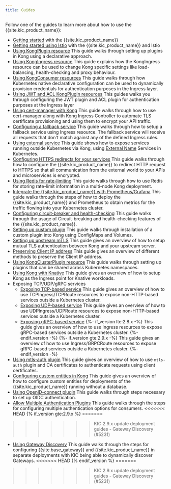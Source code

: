 ```yaml
---
title: Guides
---
```


Follow one of the guides to learn more about how to use
the {{site.kic_product_name}}:

- [Getting started](/kubernetes-ingress-controller/{{page.kong_version}}/guides/getting-started/) with the {{site.kic_product_name}}
- [Getting started using Istio](/kubernetes-ingress-controller/{{page.kong_version}}/guides/getting-started-istio/) with the {{site.kic_product_name}} and Istio
- [Using KongPlugin resource](/kubernetes-ingress-controller/{{page.kong_version}}/guides/using-kongplugin-resource/)
  This guide walks through setting up plugins in Kong using a declarative
  approach.
- [Using KongIngress resource](/kubernetes-ingress-controller/{{page.kong_version}}/guides/using-kongingress-resource/)
  This guide explains how the KongIngress resource can be used to change Kong
  specific settings like load-balancing, health-checking and proxy behaviour.
- [Using KongConsumer resources](/kubernetes-ingress-controller/{{page.kong_version}}/guides/using-consumer-credential-resource/)
  This guide walks through how Kubernetes native declarative configuration
  can be used to dynamically provision credentials for authentication purposes
  in the Ingress layer.
- [Using JWT and ACL KongPlugin resources](/kubernetes-ingress-controller/{{page.kong_version}}/guides/configure-acl-plugin/)
  This guides walks you through configuring the JWT plugin and ACL plugin for
  authentication purposes at the Ingress layer
- [Using cert-manager with Kong](/kubernetes-ingress-controller/{{page.kong_version}}/guides/cert-manager/)
  This guide walks through how to use cert-manager along with Kong Ingress
  Controller to automate TLS certificate provisioning and using them
  to encrypt your API traffic.
- [Configuring a fallback service](/kubernetes-ingress-controller/{{page.kong_version}}/guides/configuring-fallback-service/)
  This guide walks through how to setup a fallback service using Ingress
  resource. The fallback service will receive all requests that don't
  match against any of the defined Ingress rules.
- [Using external service](/kubernetes-ingress-controller/{{page.kong_version}}/guides/using-external-service/)
  This guide shows how to expose services running outside Kubernetes via Kong,
  using [External Name](https://kubernetes.io/docs/concepts/services-networking/service/#externalname)
  Services in Kubernetes.
- [Configuring HTTPS redirects for your services](/kubernetes-ingress-controller/{{page.kong_version}}/guides/configuring-https-redirect/)
  This guide walks through how to configure the {{site.kic_product_name}} to
  redirect HTTP request to HTTPS so that all communication
  from the external world to your APIs and microservices is encrypted.
- [Using Redis for rate-limiting](/kubernetes-ingress-controller/{{page.kong_version}}/guides/redis-rate-limiting/)
  This guide walks through how to use Redis for storing rate-limit information
  in a multi-node Kong deployment.
- [Integrate the {{site.kic_product_name}} with Prometheus/Grafana](/kubernetes-ingress-controller/{{page.kong_version}}/guides/prometheus-grafana/)
  This guide walks through the steps of how to deploy the {{site.kic_product_name}}
  and Prometheus to obtain metrics for the traffic flowing into your
  Kubernetes cluster.
- [Configuring circuit-breaker and health-checking](/kubernetes-ingress-controller/{{page.kong_version}}/guides/configuring-health-checks/)
  This guide walks through the usage of Circuit-breaking and health-checking
  features of the {{site.kic_product_name}}.
- [Setting up custom plugin](/kubernetes-ingress-controller/{{page.kong_version}}/guides/setting-up-custom-plugins/)
  This guide walks through
  installation of a custom plugin into Kong using
  ConfigMaps and Volumes.
- [Setting up upstream mTLS](/kubernetes-ingress-controller/{{page.kong_version}}/guides/upstream-mtls)
  This guide gives an overview of how to setup mutual TLS authentication
  between Kong and your upstream server.
- [Preserving Client IP address](/kubernetes-ingress-controller/{{page.kong_version}}/guides/preserve-client-ip/)
  This guide gives an overview of different methods to preserve the Client
  IP address.
- [Using KongClusterPlugin resource](/kubernetes-ingress-controller/{{page.kong_version}}/guides/using-kongclusterplugin-resource/)
  This guide walks through setting up plugins that can be shared across
  Kubernetes namespaces.
- [Using Kong with Knative](/kubernetes-ingress-controller/{{page.kong_version}}/guides/using-kong-with-knative/)
  This guide gives an overview of how to setup Kong as the Ingress point
  for Knative workloads.
- Exposing TCP/UDP/gRPC services
  - [Exposing TCP-based service](/kubernetes-ingress-controller/{{page.kong_version}}/guides/using-tcpingress)
    This guide gives an overview of how to use TCPIngress/TCPRoute resources to expose
    non-HTTP-based services outside a Kubernetes cluster.
  - [Exposing UDP-based service](/kubernetes-ingress-controller/{{page.kong_version}}/guides/using-udpingress)
    This guide gives an overview of how to use UDPIngress/UDPRoute resources to expose
    non-HTTP-based services outside a Kubernetes cluster.
  - [Exposing gRPC-based service](/kubernetes-ingress-controller/{{page.kong_version}}/guides/using-ingress-with-grpc)
    {%- if_version lte:2.8.x -%}
    This guide gives an overview of how to use Ingress resources to expose
    gRPC-based services outside a Kubernetes cluster.
    {%- endif_version -%}
    {%- if_version gte:2.9.x -%}
    This guide gives an overview of how to use Ingress/GRPCRoute resources to expose
    gRPC-based services outside a Kubernetes cluster.
    {%- endif_version -%}
- [Using mtls-auth plugin](/kubernetes-ingress-controller/{{page.kong_version}}/guides/using-mtls-auth-plugin)
  This guide gives an overview of how to use `mtls-auth` plugin and CA
  certificates to authenticate requests using client certificates.
- [Configuring custom entities in Kong](/kubernetes-ingress-controller/{{page.kong_version}}/guides/configuring-custom-entities/)
  This guide gives an overview of how to configure custom entities for
  deployments of the {{site.kic_product_name}} running without a database.
- [Using OpenID-connect plugin](/kubernetes-ingress-controller/{{page.kong_version}}/guides/using-oidc-plugin/)
  This guide walks through steps necessary to set up OIDC authentication.
- [Allow Multiple Authentication Plugins](/kubernetes-ingress-controller/{{page.kong_version}}/guides/allowing-multiple-authentication-methods)
  This guide walks through the steps for configuring multiple authentication options for consumers.
<<<<<<< HEAD
{% if_version gte:2.9.x %}
=======
>>>>>>> KIC 2.9.x update deployment guides - Gateway Discovery (#5231)
- [Using Gateway Discovery](/kubernetes-ingress-controller/{{page.kong_version}}/guides/using-gateway-discovery)
  This guide walks through the steps for configuring {{site.base_gateway}} and
  {{site.kic_product_name}} in separate deployments with KIC being able to
  dynamically discover Gateways.
<<<<<<< HEAD
{% endif_version %}
=======
>>>>>>> KIC 2.9.x update deployment guides - Gateway Discovery (#5231)
